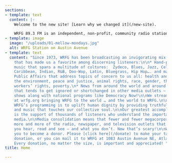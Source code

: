 ```yaml
---
sections:
- template: text
  content: |-
    Welcome to the new site! [Learn why we changed it](/new-site).

    WRFG 89.3 FM is an independent, non-profit, community radio station in Atlanta, Georgia. We are dedicated to providing unique programming that reflects progressive perspectives and the diversity of people, ideas, and cultural expressions that embody that spirit, WRFG is a like breath of fresh air on the radio dial.
- template: image
  image: "/uploads/01-mellow-mondays.jpg"
  alt: WRFG Station on Austin Avenue
- template: text
  content: "Since 1973, WRFG has been broadcasting an invigorating mix of programming
    that has made us a favorite among discerning listeners:\n\n* Hand-picked quality
    music that spans a multitude of cultures:  Zydeco, Blues, Jazz, Celtic, Folk,
    Caribbean, Indian, R&B, Doo-Wop, Latin, Bluegrass, Hip Hop…. and many more!\n*
    Public Affairs that address topics of concern to us all: health and nutrition,
    the environment, peace and justice, animal rights, race, gender, the economy,
    workers’ rights, poverty.\n* News from around the world and around the neighborhood
    that tends to get ignored or shortchanged in other media outlets – locally-produced
    shows along with national programs like Democracy Now!\n\nWe stream worldwide
    at wrfg.org bringing WRFG to the world … and the world to WRFG.\n\nThe goal of
    WRFG’s programming is to uplift human dignity by providing truthful, useful information,
    and music that touches our collective soul.\n\nOur greatest accomplishment, though,
    is the support of thousands of listeners who understand the importance of independent
    media.\n\nMedia consolidation means that fewer and fewer megacorporations own
    more and more of the radio, newspaper, and television outlets that control what
    you hear, read and see — and what you don’t. Now that’s scary!\n\nWe encourage
    you to become a donor. Please [click here](/donate) to make your tax-deductible
    donation, or you can mail it to WRFG at 1083 Austin Avenue NE, Atlanta, GA 30307.
    Every donation, no matter the size, is important and appreciated! "
title: Home

---
```

